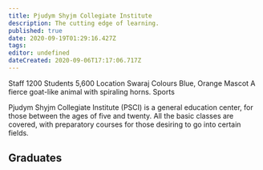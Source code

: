 ```yaml
---
title: Pjudym Shyjm Collegiate Institute
description: The cutting edge of learning.
published: true
date: 2020-09-19T01:29:16.427Z
tags: 
editor: undefined
dateCreated: 2020-09-06T17:17:06.717Z
---
```


Staff 	1200
Students 	5,600
Location 	Swaraj
Colours 	Blue, Orange
Mascot 	A fierce goat-like animal with spiraling horns.
Sports 	

Pjudym Shyjm Collegiate Institute (PSCI) is a general education center, for those between the ages of five and twenty. All the basic classes are covered, with preparatory courses for those desiring to go into certain fields.

## Graduates

